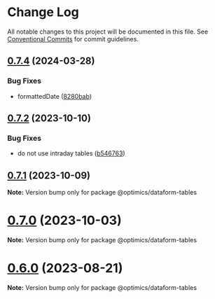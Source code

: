 # Change Log

All notable changes to this project will be documented in this file.
See [Conventional Commits](https://conventionalcommits.org) for commit guidelines.

## [0.7.4](https://github.com/optimics/analytics/compare/v0.7.3...v0.7.4) (2024-03-28)


### Bug Fixes

* formattedDate ([8280bab](https://github.com/optimics/analytics/commit/8280babbcb3f886d9ba83107ec18f6dd43eb6e76))





## [0.7.2](https://github.com/optimics/analytics/compare/v0.7.1...v0.7.2) (2023-10-10)


### Bug Fixes

* do not use intraday tables ([b546763](https://github.com/optimics/analytics/commit/b5467631e2087b205d6ccd3692deb730ed7255d7))





## [0.7.1](https://github.com/optimics/analytics/compare/v0.7.0...v0.7.1) (2023-10-09)

**Note:** Version bump only for package @optimics/dataform-tables





# [0.7.0](https://github.com/optimics/analytics/compare/v0.6.0...v0.7.0) (2023-10-03)

**Note:** Version bump only for package @optimics/dataform-tables





# [0.6.0](https://github.com/optimics/analytics/compare/v0.5.0...v0.6.0) (2023-08-21)

**Note:** Version bump only for package @optimics/dataform-tables
